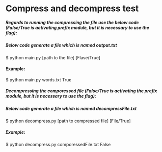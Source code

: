 # Compress and decompress test

##### Regards to running the compressing the file use the below code (False/True is activating prefix module, but it is necessary to use the flag):

##### Below code generate a file which is named output.txt 

$ python main.py [path to the file] [Flase/True]

#### Example:
$ python main.py words.txt True

##### Decompressing the comporessed file (False/True is activating the prefix module, but it is necessary to use the flag):

##### Below code generate a file which is named decompressFile.txt 

$ python decompress.py [path to compressed file] [File/True]

##### Example:
$ python decompress.py comporessedFile.txt False
